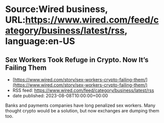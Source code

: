 # Source:Wired business, URL:https://www.wired.com/feed/category/business/latest/rss, language:en-US

## Sex Workers Took Refuge in Crypto. Now It’s Failing Them
 - [https://www.wired.com/story/sex-workers-crypto-failing-them/](https://www.wired.com/story/sex-workers-crypto-failing-them/)
 - RSS feed: https://www.wired.com/feed/category/business/latest/rss
 - date published: 2023-08-08T10:00:00+00:00

Banks and payments companies have long penalized sex workers. Many thought crypto would be a solution, but now exchanges are dumping them too.

